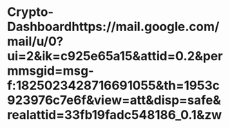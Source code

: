 # Crypto-Dashboardhttps://mail.google.com/mail/u/0?ui=2&ik=c925e65a15&attid=0.2&permmsgid=msg-f:1825023428716691055&th=1953c923976c7e6f&view=att&disp=safe&realattid=33fb19fadc548186_0.1&zw